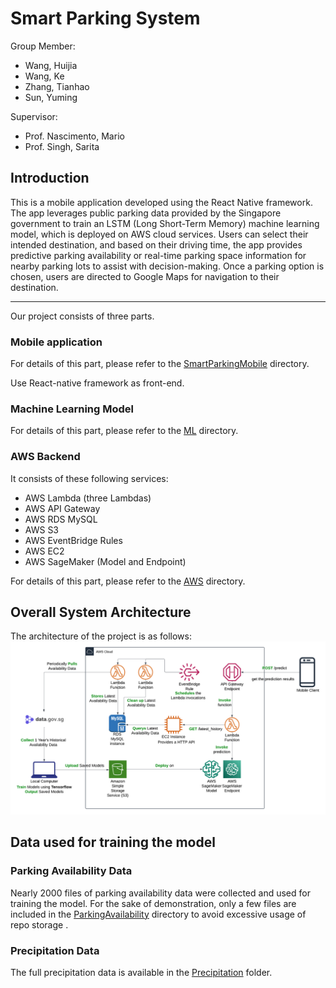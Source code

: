 # Smart Parking System

Group Member:

- Wang, Huijia
- Wang, Ke
- Zhang, Tianhao
- Sun, Yuming

Supervisor:

- Prof. Nascimento, Mario
- Prof. Singh, Sarita



## Introduction

This is a mobile application developed using the React Native framework.
The app leverages public parking data provided by the Singapore government to train an LSTM (Long Short-Term Memory) machine learning model, which is deployed on AWS cloud services. Users can select their intended destination, and based on their driving time, the app provides predictive parking availability or real-time parking space information for nearby parking lots to assist with decision-making. Once a parking option is chosen, users are directed to Google Maps for navigation to their destination.

---

Our project consists of three parts.

### Mobile application

   For details of this part, please refer to the [SmartParkingMobile](/SmartParkingMobile) directory.
   
   Use React-native framework as front-end.

### Machine Learning Model

   For details of this part, please refer to the [ML](/ML) directory.

### AWS Backend 

It consists of these following services: 
- AWS Lambda (three Lambdas)
- AWS API Gateway
- AWS RDS MySQL
- AWS S3
- AWS EventBridge Rules
- AWS EC2
- AWS SageMaker (Model and Endpoint)

For details of this part, please refer to the [AWS](/AWS) directory.

## Overall System Architecture
The architecture of the project is as follows:
      ![System Architecture](assets/arch.png "System Architecture")  

## Data used for training the model
### Parking Availability Data
Nearly 2000 files of parking availability data were collected and used for training the model. 
For the sake of demonstration, only a few files are included in the [ParkingAvailability](/Data/ParkingAvailability) directory to avoid excessive usage of repo storage .

### Precipitation Data
The full precipitation data is available in the [Precipitation](/Data/Precipitation) folder.
